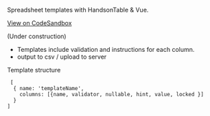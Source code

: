 Spreadsheet templates with HandsonTable & Vue.

[View on CodeSandbox](https://codesandbox.io/s/x3y5p4xow)

(Under construction)

- Templates include validation and instructions for each column.
- output to csv / upload to server

Template structure

```
 [
  { name: 'templateName',
    columns: [{name, validator, nullable, hint, value, locked }]
  }
]
```
